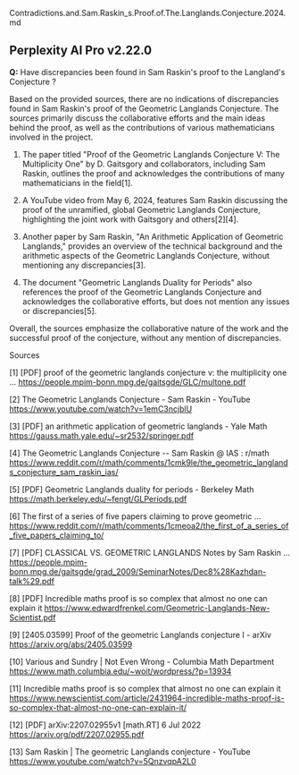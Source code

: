 Contradictions.and.Sam.Raskin_s.Proof.of.The.Langlands.Conjecture.2024.md

## Perplexity AI Pro v2.22.0

**Q:** Have discrepancies been found in Sam Raskin's proof to the Langland's Conjecture ?

Based on the provided sources, there are no indications of discrepancies found in Sam Raskin's proof of the Geometric Langlands Conjecture. The sources primarily discuss the collaborative efforts and the main ideas behind the proof, as well as the contributions of various mathematicians involved in the project.

1. The paper titled "Proof of the Geometric Langlands Conjecture V: The Multiplicity One" by D. Gaitsgory and collaborators, including Sam Raskin, outlines the proof and acknowledges the contributions of many mathematicians in the field[1].

2. A YouTube video from May 6, 2024, features Sam Raskin discussing the proof of the unramified, global Geometric Langlands Conjecture, highlighting the joint work with Gaitsgory and others[2][4].

3. Another paper by Sam Raskin, "An Arithmetic Application of Geometric Langlands," provides an overview of the technical background and the arithmetic aspects of the Geometric Langlands Conjecture, without mentioning any discrepancies[3].

4. The document "Geometric Langlands Duality for Periods" also references the proof of the Geometric Langlands Conjecture and acknowledges the collaborative efforts, but does not mention any issues or discrepancies[5].

Overall, the sources emphasize the collaborative nature of the work and the successful proof of the conjecture, without any mention of discrepancies.

Sources

[1] [PDF] proof of the geometric langlands conjecture v: the multiplicity one ... https://people.mpim-bonn.mpg.de/gaitsgde/GLC/multone.pdf

[2] The Geometric Langlands Conjecture - Sam Raskin - YouTube https://www.youtube.com/watch?v=1emC3ncjblU

[3] [PDF] an arithmetic application of geometric langlands - Yale Math https://gauss.math.yale.edu/~sr2532/springer.pdf

[4] The Geometric Langlands Conjecture -- Sam Raskin @ IAS : r/math https://www.reddit.com/r/math/comments/1cmk9le/the_geometric_langlands_conjecture_sam_raskin_ias/

[5] [PDF] Geometric Langlands duality for periods - Berkeley Math https://math.berkeley.edu/~fengt/GLPeriods.pdf

[6] The first of a series of five papers claiming to prove geometric ... https://www.reddit.com/r/math/comments/1cmeoa2/the_first_of_a_series_of_five_papers_claiming_to/

[7] [PDF] CLASSICAL VS. GEOMETRIC LANGLANDS Notes by Sam Raskin ... https://people.mpim-bonn.mpg.de/gaitsgde/grad_2009/SeminarNotes/Dec8%28Kazhdan-talk%29.pdf

[8] [PDF] Incredible maths proof is so complex that almost no one can explain it https://www.edwardfrenkel.com/Geometric-Langlands-New-Scientist.pdf

[9] [2405.03599] Proof of the geometric Langlands conjecture I - arXiv https://arxiv.org/abs/2405.03599

[10] Various and Sundry | Not Even Wrong - Columbia Math Department https://www.math.columbia.edu/~woit/wordpress/?p=13934

[11] Incredible maths proof is so complex that almost no one can explain it https://www.newscientist.com/article/2431964-incredible-maths-proof-is-so-complex-that-almost-no-one-can-explain-it/

[12] [PDF] arXiv:2207.02955v1 [math.RT] 6 Jul 2022 https://arxiv.org/pdf/2207.02955.pdf

[13] Sam Raskin | The geometric Langlands conjecture - YouTube https://www.youtube.com/watch?v=5QnzvqpA2L0
